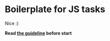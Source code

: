 # Boilerplate for JS tasks
Nice :)

**Read [the guideline](https://github.com/mate-academy/js_task-guideline/blob/master/README.md) before start**
